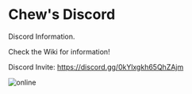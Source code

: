 # Chew's Discord
Discord Information. 

Check the Wiki for information!

Discord Invite: https://discord.gg/0kYlxgkh65QhZAjm

![online](https://discordapp.com/api/guilds/134445052805120001/widget.png)
